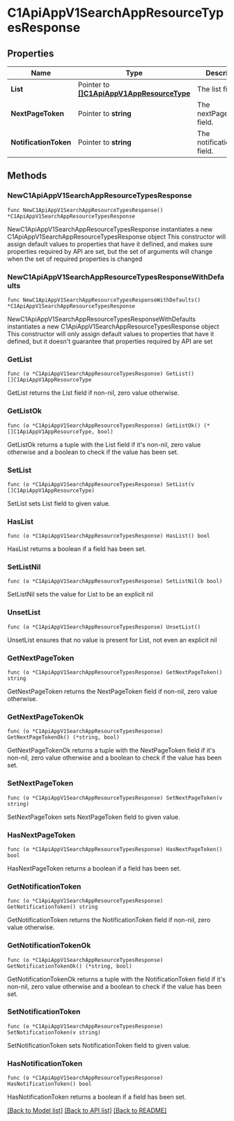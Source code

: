 # C1ApiAppV1SearchAppResourceTypesResponse

## Properties

Name | Type | Description | Notes
------------ | ------------- | ------------- | -------------
**List** | Pointer to [**[]C1ApiAppV1AppResourceType**](C1ApiAppV1AppResourceType.md) | The list field. | [optional] 
**NextPageToken** | Pointer to **string** | The nextPageToken field. | [optional] 
**NotificationToken** | Pointer to **string** | The notificationToken field. | [optional] 

## Methods

### NewC1ApiAppV1SearchAppResourceTypesResponse

`func NewC1ApiAppV1SearchAppResourceTypesResponse() *C1ApiAppV1SearchAppResourceTypesResponse`

NewC1ApiAppV1SearchAppResourceTypesResponse instantiates a new C1ApiAppV1SearchAppResourceTypesResponse object
This constructor will assign default values to properties that have it defined,
and makes sure properties required by API are set, but the set of arguments
will change when the set of required properties is changed

### NewC1ApiAppV1SearchAppResourceTypesResponseWithDefaults

`func NewC1ApiAppV1SearchAppResourceTypesResponseWithDefaults() *C1ApiAppV1SearchAppResourceTypesResponse`

NewC1ApiAppV1SearchAppResourceTypesResponseWithDefaults instantiates a new C1ApiAppV1SearchAppResourceTypesResponse object
This constructor will only assign default values to properties that have it defined,
but it doesn't guarantee that properties required by API are set

### GetList

`func (o *C1ApiAppV1SearchAppResourceTypesResponse) GetList() []C1ApiAppV1AppResourceType`

GetList returns the List field if non-nil, zero value otherwise.

### GetListOk

`func (o *C1ApiAppV1SearchAppResourceTypesResponse) GetListOk() (*[]C1ApiAppV1AppResourceType, bool)`

GetListOk returns a tuple with the List field if it's non-nil, zero value otherwise
and a boolean to check if the value has been set.

### SetList

`func (o *C1ApiAppV1SearchAppResourceTypesResponse) SetList(v []C1ApiAppV1AppResourceType)`

SetList sets List field to given value.

### HasList

`func (o *C1ApiAppV1SearchAppResourceTypesResponse) HasList() bool`

HasList returns a boolean if a field has been set.

### SetListNil

`func (o *C1ApiAppV1SearchAppResourceTypesResponse) SetListNil(b bool)`

 SetListNil sets the value for List to be an explicit nil

### UnsetList
`func (o *C1ApiAppV1SearchAppResourceTypesResponse) UnsetList()`

UnsetList ensures that no value is present for List, not even an explicit nil
### GetNextPageToken

`func (o *C1ApiAppV1SearchAppResourceTypesResponse) GetNextPageToken() string`

GetNextPageToken returns the NextPageToken field if non-nil, zero value otherwise.

### GetNextPageTokenOk

`func (o *C1ApiAppV1SearchAppResourceTypesResponse) GetNextPageTokenOk() (*string, bool)`

GetNextPageTokenOk returns a tuple with the NextPageToken field if it's non-nil, zero value otherwise
and a boolean to check if the value has been set.

### SetNextPageToken

`func (o *C1ApiAppV1SearchAppResourceTypesResponse) SetNextPageToken(v string)`

SetNextPageToken sets NextPageToken field to given value.

### HasNextPageToken

`func (o *C1ApiAppV1SearchAppResourceTypesResponse) HasNextPageToken() bool`

HasNextPageToken returns a boolean if a field has been set.

### GetNotificationToken

`func (o *C1ApiAppV1SearchAppResourceTypesResponse) GetNotificationToken() string`

GetNotificationToken returns the NotificationToken field if non-nil, zero value otherwise.

### GetNotificationTokenOk

`func (o *C1ApiAppV1SearchAppResourceTypesResponse) GetNotificationTokenOk() (*string, bool)`

GetNotificationTokenOk returns a tuple with the NotificationToken field if it's non-nil, zero value otherwise
and a boolean to check if the value has been set.

### SetNotificationToken

`func (o *C1ApiAppV1SearchAppResourceTypesResponse) SetNotificationToken(v string)`

SetNotificationToken sets NotificationToken field to given value.

### HasNotificationToken

`func (o *C1ApiAppV1SearchAppResourceTypesResponse) HasNotificationToken() bool`

HasNotificationToken returns a boolean if a field has been set.


[[Back to Model list]](../README.md#documentation-for-models) [[Back to API list]](../README.md#documentation-for-api-endpoints) [[Back to README]](../README.md)


